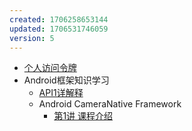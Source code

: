```yaml
---
created: 1706258653144
updated: 1706531746059
version: 5
---
```


- [个人访问令牌](docs/2024-01-26-16-44-36-igc8.md)
- <span id="2024-01-26-16-46-07-rtvo">Android框架知识学习</span>
  - [API1详解释](docs/2024-01-29-09-48-11-3z1e.md)
  - <span id="2024-01-29-20-35-08-dqiq">Android CameraNative Framework</span>
    - [第1讲 课程介绍](docs/2024-01-29-20-35-45-emt9.md)
